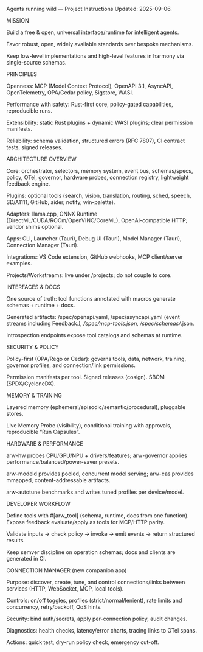 Agents running wild — Project Instructions
Updated: 2025-09-06.

MISSION

Build a free & open, universal interface/runtime for intelligent agents.

Favor robust, open, widely available standards over bespoke mechanisms.

Keep low-level implementations and high-level features in harmony via single-source schemas.

PRINCIPLES

Openness: MCP (Model Context Protocol), OpenAPI 3.1, AsyncAPI, OpenTelemetry, OPA/Cedar policy, Sigstore, WASI.

Performance with safety: Rust-first core, policy-gated capabilities, reproducible runs.

Extensibility: static Rust plugins + dynamic WASI plugins; clear permission manifests.

Reliability: schema validation, structured errors (RFC 7807), CI contract tests, signed releases.

ARCHITECTURE OVERVIEW

Core: orchestrator, selectors, memory system, event bus, schemas/specs, policy, OTel, governor, hardware probes, connection registry, lightweight feedback engine.

Plugins: optional tools (search, vision, translation, routing, sched, speech, SD/A1111, GitHub, aider, notify, win-palette).

Adapters: llama.cpp, ONNX Runtime (DirectML/CUDA/ROCm/OpenVINO/CoreML), OpenAI-compatible HTTP; vendor shims optional.

Apps: CLI, Launcher (Tauri), Debug UI (Tauri), Model Manager (Tauri), Connection Manager (Tauri).

Integrations: VS Code extension, GitHub webhooks, MCP client/server examples.

Projects/Workstreams: live under /projects; do not couple to core.

INTERFACES & DOCS

One source of truth: tool functions annotated with macros generate schemas + runtime + docs.

Generated artifacts: /spec/openapi.yaml, /spec/asyncapi.yaml (event streams including Feedback.*), /spec/mcp-tools.json, /spec/schemas/*.json.

Introspection endpoints expose tool catalogs and schemas at runtime.

SECURITY & POLICY

Policy-first (OPA/Rego or Cedar): governs tools, data, network, training, governor profiles, and connection/link permissions.

Permission manifests per tool. Signed releases (cosign). SBOM (SPDX/CycloneDX).

MEMORY & TRAINING

Layered memory (ephemeral/episodic/semantic/procedural), pluggable stores.

Live Memory Probe (visibility), conditional training with approvals, reproducible “Run Capsules”.

HARDWARE & PERFORMANCE

arw-hw probes CPU/GPU/NPU + drivers/features; arw-governor applies performance/balanced/power-saver presets.

arw-modeld provides pooled, concurrent model serving; arw-cas provides mmapped, content-addressable artifacts.

arw-autotune benchmarks and writes tuned profiles per device/model.

DEVELOPER WORKFLOW

Define tools with #[arw_tool] (schema, runtime, docs from one function). Expose feedback evaluate/apply as tools for MCP/HTTP parity.

Validate inputs → check policy → invoke → emit events → return structured results.

Keep semver discipline on operation schemas; docs and clients are generated in CI.

CONNECTION MANAGER (new companion app)

Purpose: discover, create, tune, and control connections/links between services (HTTP, WebSocket, MCP, local tools).

Controls: on/off toggles, profiles (strict/normal/lenient), rate limits and concurrency, retry/backoff, QoS hints.

Security: bind auth/secrets, apply per-connection policy, audit changes.

Diagnostics: health checks, latency/error charts, tracing links to OTel spans.

Actions: quick test, dry-run policy check, emergency cut-off.

